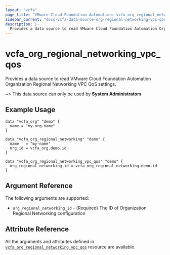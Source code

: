 ```yaml
---
layout: "vcfa"
page_title: "VMware Cloud Foundation Automation: vcfa_org_regional_networking_vpc_qos"
sidebar_current: "docs-vcfa-data-source-org-regional-networking-vpc-qos"
description: |-
  Provides a data source to read VMware Cloud Foundation Automation Organization Regional Networking VPC QoS settings.
---
```


# vcfa\_org\_regional\_networking\_vpc\_qos

Provides a data source to read VMware Cloud Foundation Automation Organization Regional Networking VPC QoS settings.

~> This data source can only be used by **System Administrators**

## Example Usage

```hcl
data "vcfa_org" "demo" {
  name = "my-org-name"
}

data "vcfa_org_regional_networking" "demo" {
  name   = "my-name"
  org_id = vcfa_org.demo.id
}

data "vcfa_org_regional_networking_vpc_qos" "demo" {
  org_regional_networking_id = vcfa_org_regional_networking.demo.id
}
```

## Argument Reference

The following arguments are supported:

- `org_regional_networking_id` - (Required) The ID of Organization Regional Networking configuration

## Attribute Reference

All the arguments and attributes defined in
[`vcfa_org_regional_networking_vpc_qos`](/providers/vmware/vcfa/latest/docs/resources/org_regional_networking_vpc_qos)
resource are available.
